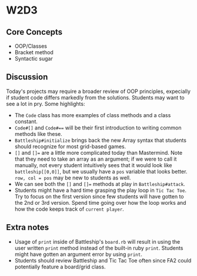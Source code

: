 # W2D3

## Core Concepts

- OOP/Classes
- Bracket method 
- Syntactic sugar

## Discussion

Today's projects may require a broader review of OOP principles, expecially if student code differs markedly from the solutions. Students may want to see a lot in pry. Some highlights:

- The `Code` class has more examples of class methods and a class constant.
- `Code#[]` and `Code#==` will be their first introduction to writing common methods like these.
- `Battleship#initialize` brings back the new Array syntax that students should recognize for most grid-based games.
- `[]` and `[]=` are a little more complicated today than Mastermind. Note that they need to take an array as an argument; if we were to call it manually, not every student intuitively sees that it would look like `battleship[[0,0]]`, but we usually have a `pos` variable that looks better. `row, col = pos` may be new to students as well.
- We can see both the `[]` and `[]=` methods at play in `Battleship#attack`.
- Students might have a hard time grasping the play loop in `Tic Tac Toe`. Try to focus on the first version since few students will have gotten to the 2nd or 3rd version. Spend time going over how the loop works and how the code keeps track of `current player`. 

## Extra notes
- Usage of `print` inside of Battleship's `board.rb` will result in using the user written `print` method instead of the built-in ruby `print`. Students might have gotten an argument error by using `print`. 
- Students should review Battleship and Tic Tac Toe often since FA2 could potentially feature a board/grid class. 

